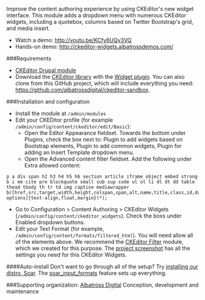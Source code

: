 Improve the content authoring experience by using CKEditor's new widget interface.
This module adds a dropdown menu with numerous CKEditor widgets, including a quotebox, columns based on Twitter Bootstrap's grid, and media insert.

* Watch a demo: http://youtu.be/KCfy6UQy3VQ
* Hands-on demo: http://ckeditor-widgets.albatrossdemos.com/

###Requirements
* [CKEditor Drupal module](http://drupal.org/project/ckeditor)
* Download the [CKEditor library](http://ckeditor.com/download) with the [Widget plugin](http://ckeditor.com/addon/widget).  You can also clone from this GitHub project, which will include everything you need: https://github.com/albatrossdigital/ckeditor-sandbox.

###Installation and configuration
* Install the module at `/admin/modules`
* Edit your CKEDitor profile (for example `/admin/config/content/ckeditor/edit/Basic`):
  * Open the Editor Appearance fieldset. Towards the bottom under Plugins, check the box next to: Plugin to add widgets based on Bootstrap elements, Plugin to add common widgets, Plugin for adding an Insert Template dropdown menu.
  * Open the Advanced content filter fieldset. Add the following under Extra allowed content:
```
p a div span h2 h3 h4 h5 h6 section article iframe object embed strong b i em cite pre blockquote small sub sup code ul ol li dl dt dd table thead tbody th tr td img caption mediawrapper br[href,src,target,width,height,colspan,span,alt,name,title,class,id,data-options]{text-align,float,margin}(*);
```
* Go to Configuration > Content Authoring > CKEditor Widgets (`/admin/config/content/ckeditor_widgets`). Check the boxs under Enabled dropdown buttons.
* Edit your Text Format (for example, `/admin/config/content/formats/filtered_html`). You will need allow all of the elements above.  We recommend the [CKEditor Filter](https://www.drupal.org/project/ckeditor_filter) module, which we created for this purpose.  The [project screenshot](https://www.drupal.org/files/project-images/CKEditor-filter-screenshot.png) has all the settings you need for this CKEditor Widgets.

####Auto-install
Don't want to go through all of the setup? Try [installing our distro, Soar](https://github.com/albatrossdigital/soar-drops-7).  The [soar_input_formats](https://github.com/albatrossdigital/soar-drops-7/tree/master/profiles/soar/modules/features/soar_input_formats) feature sets up everything.

###Supporting organization: 
[Albatross Digital](http://albatrossdigital.com)
Conception, development and maintenance